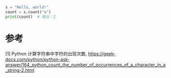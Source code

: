 ```python
s = "Hello, world!"
count = s.count("o")
print(count)  # 输出：2
```

# 参考

[1] Python 计算字符串中字符的出现次数, https://geek-docs.com/python/python-ask-answer/164_python_count_the_number_of_occurrences_of_a_character_in_a_string-2.html
